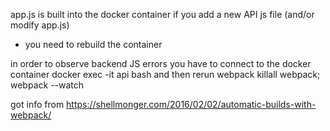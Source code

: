 app.js is built into the docker container
if you add a new API js file (and/or modify app.js)
 - you need to rebuild the container

in order to observe backend JS errors you have to connect
to the docker container
   docker exec -it api bash
and then rerun webpack
   killall webpack; webpack --watch

got info from 
https://shellmonger.com/2016/02/02/automatic-builds-with-webpack/
